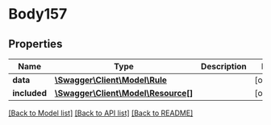 # Body157

## Properties
Name | Type | Description | Notes
------------ | ------------- | ------------- | -------------
**data** | [**\Swagger\Client\Model\Rule**](Rule.md) |  | [optional] 
**included** | [**\Swagger\Client\Model\Resource[]**](Resource.md) |  | [optional] 

[[Back to Model list]](../../README.md#documentation-for-models) [[Back to API list]](../../README.md#documentation-for-api-endpoints) [[Back to README]](../../README.md)


